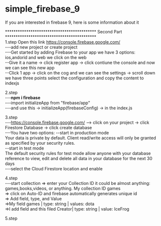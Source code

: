 # simple_firebase_9
If you are interested in firebase 9, here is some information about it <br>

******************************************* Second Part *******************************************<br>
1.step
Open this link https://console.firebase.google.com/ <br>
---add new project or create project <br>
---Get started by adding Firebase to your app we have 3 options: ios,andorid and web we click on the web  <br>
--Give it a name -> click register app -> click contiune the console and now  we can see this new app<br>
--Click 1 app -> click on the cog and we can see the settings -> scroll down we have three points select the configuration and copy the content to indexjs <br>

2.step <br>
 ---<strong>npm i firebase</strong> <br>
 ---import initializeApp from "firebase/app"  <br>
 ---and use this -> initializeApp(firebaseConfig) -> in the index.js  <br>

3.step <br>
 ---https://console.firebase.google.com/ --> click on your project -> click Firestore Database -> click create database<br>
 ---You have two options: --start in production mode<br>
                           Your data is private by default. Client read/write access will only be granted as specified by your security rules.
  <br>
                          --start in test mode <br>
                          The default security rules for test mode allow anyone with your database reference to view, edit and delete all data in your database for the next 30 days <br>
                          ---select the Cloud Firestore location and enable<br>

4.step <br>
 ---start collection => enter your Collection ID it could be almost anything: games,books,videos, or anything. My collection ID games <br>
 => click on Auto-ID and firebase automatically generates unique id <br>
 => Add field, type, and Value <br>
 =>My field games | type: string | values: dota<br>
 =>I add field and this filed Creator| type: string | value: IceFrog<br>

5.step<br>
 <br>

<br>



